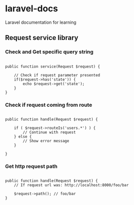# laravel-docs
Laravel documentation for learning  
  
  
## Request service library  



### Check and Get specific query string  
  
```

public function service(Request $request) {

    // Check if request parameter presented
    if($request->has('state')) {
        echo $request->get('state');
    }
}

```  
  
  
### Check if request coming from route  
  
```

public function handle(Request $request) {

    if ( $request->routeIs('users.*') ) {
        // Continue with request
    } else {
        // Show error message
    }

}

```  

### Get http request path  

```

public function handle(Request $request) {
    // If request url was: http://localhost:8000/foo/bar
    
    $request->path(); // foo/bar
}

```
